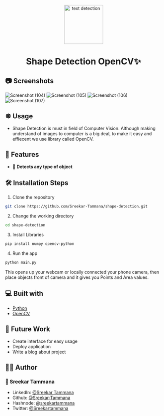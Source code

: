 <p align="center">
    <img alt="text detection" src="https://kajabi-storefronts-production.kajabi-cdn.com/kajabi-storefronts-production/themes/2148920040/settings_images/nEZZ3YteRNa9K2qyxAx1_OCR.gif" width="125" /
</p>
<h1 align="center">Shape Detection OpenCV✨️</h1>

## 📷 Screenshots
![Screenshot (104)](https://user-images.githubusercontent.com/42037409/205431892-5f8c2bbf-e26f-465b-a197-d805eab39bf1.png)
![Screenshot (105)](https://user-images.githubusercontent.com/42037409/205431905-ad10f25e-62b6-479d-8a17-bd1aeb90d53b.png)
![Screenshot (106)](https://user-images.githubusercontent.com/42037409/205431911-d9d93eea-225f-4667-b924-a16455292dac.png)
![Screenshot (107)](https://user-images.githubusercontent.com/42037409/205431915-3af60d71-1bb2-45ce-9441-c59f6dbb774e.png)

## ☸ Usage
- Shape Detection is must in field of Computer Vision. Although making understand of images to computer is a big deal, to make it easy and effiecent we use library called OpenCV.

## 🧐 Features
- 💯 **Detects any type of object**

## 🛠️ Installation Steps

1. Clone the repository

```bash
git clone https://github.com/Sreekar-Tammana/shape-detection.git
```

2. Change the working directory

```bash
cd shape-detection
```

3. Install Libraries

```bash
pip install numpy opencv-python
```

4. Run the app
```bash
python main.py
```

This opens up your webcam or locally connected your phone camera, then place objects front of camera and it gives you Points and Area values.

## 💻 Built with
- [Python](https://python.org/)
- [OpenCV](https://opencv.org/releases/)

## 🌈 Future Work
- Create interface for easy usage
- Deploy application
- Write a blog about project

## 👨‍💻 Author

### 👤 Sreekar Tammana
- LinkedIn: [@Sreekar Tammana](https://www.linkedin.com/in/sreekar-tammana)
- Github: [@Sreekar-Tammana](https://github.com/Sreekar-Tammana)
- Hashnode: [@sreekartammana](https://hashnode.com/@sreekartammana)
- Twitter: [@Sreekartammana](https://twitter.com/Sreekartammana)
